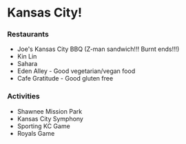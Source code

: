 # Kansas City!

### Restaurants
- Joe's Kansas City BBQ (Z-man sandwich!!! Burnt ends!!!)
- Kin Lin
- Sahara
- Eden Alley - Good vegetarian/vegan food
- Cafe Gratitude - Good gluten free

### Activities
- Shawnee Mission Park
- Kansas City Symphony
- Sporting KC Game
- Royals Game
